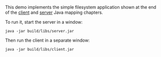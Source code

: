 This demo implements the simple filesystem application shown at the end of
the [client][1] and [server][2] Java mapping chapters.

To run it, start the server in a window:

```
java -jar build/libs/server.jar
```

Then run the client in a separate window:

```
java -jar build/libs/client.jar
```

[1]: https://doc.zeroc.com/ice/3.7/language-mappings/java-mapping/client-side-slice-to-java-mapping/example-of-a-file-system-client-in-java+Compat
[2]: https://doc.zeroc.com/ice/3.7/language-mappings/java-compat-mapping/server-side-slice-to-java-compat-mapping/asynchronous-method-dispatch-amd-in-java-compat
